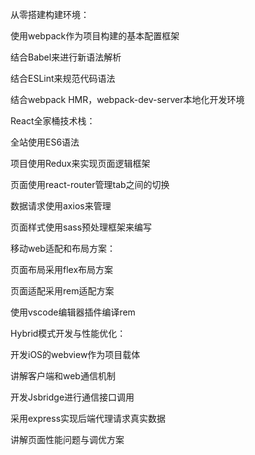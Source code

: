 从零搭建构建环境：

使用webpack作为项目构建的基本配置框架

结合Babel来进行新语法解析

结合ESLint来规范代码语法

结合webpack HMR，webpack-dev-server本地化开发环境


React全家桶技术栈：

全站使用ES6语法

项目使用Redux来实现页面逻辑框架

页面使用react-router管理tab之间的切换

数据请求使用axios来管理

页面样式使用sass预处理框架来编写


移动web适配和布局方案：

页面布局采用flex布局方案

页面适配采用rem适配方案

使用vscode编辑器插件编译rem


Hybrid模式开发与性能优化：

开发iOS的webview作为项目载体

讲解客户端和web通信机制

开发Jsbridge进行通信接口调用

采用express实现后端代理请求真实数据

讲解页面性能问题与调优方案
